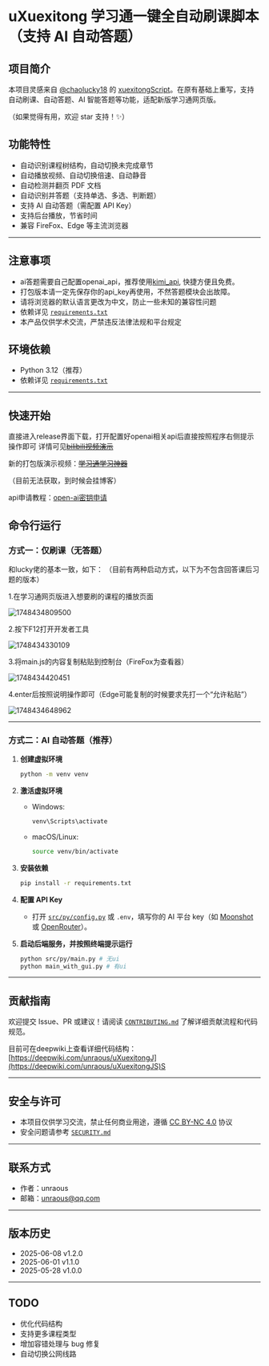 # uXuexitong 学习通一键全自动刷课脚本（支持 AI 自动答题）

## 项目简介

本项目灵感来自 [@chaolucky18](https://github.com/chaolucky18) 的 [xuexitongScript](https://github.com/chaolucky18/xuexitongScript)。在原有基础上重写，支持自动刷课、自动答题、AI 智能答题等功能，适配新版学习通网页版。

（如果觉得有用，欢迎 star 支持！✨）

## 功能特性

- 自动识别课程树结构，自动切换未完成章节
- 自动播放视频、自动切换倍速、自动静音
- 自动检测并翻页 PDF 文档
- 自动识别并答题（支持单选、多选、判断题）
- 支持 AI 自动答题（需配置 API Key）
- 支持后台播放，节省时间
- 兼容 FireFox、Edge 等主流浏览器

---

## 注意事项

- ai答题需要自己配置openai_api，推荐使用[kimi_api](https://platform.moonshot.cn), 快捷方便且免费。
- 打包版本请一定先保存你的api_key再使用，不然答题模块会出故障。
- 请将浏览器的默认语言更改为中文，防止一些未知的兼容性问题
- 依赖详见 [`requirements.txt`](requirements.txt)
- 本产品仅供学术交流，严禁违反法律法规和平台规定

## 环境依赖

- Python 3.12（推荐）
- 依赖详见 [`requirements.txt`](requirements.txt)

---

## 快速开始

直接进入release界面下载，打开配置好openai相关api后直接按照程序右侧提示操作即可
详情可见[~~bilibili视频演示~~](https://www.bilibili.com/video/BV1S8M6zYEMs)

新的打包版演示视频：[~~学习通学习神器~~](https://www.bilibili.com/video/BV1zNMSzrEtT)

（目前无法获取，到时候会挂博客）

api申请教程：[open-ai密钥申请](https://www.bilibili.com/video/BV1crM4zUESf)

## 命令行运行

### 方式一：仅刷课（无答题）

和lucky佬的基本一致，如下： （目前有两种启动方式，以下为不包含回答课后习题的版本）

1.在学习通网页版进入想要刷的课程的播放页面

![1748434809500](resource/image/README/1748434809500.jpg)

2.按下F12打开开发者工具

![1748434330109](resource/image/README/1748434330109.jpg)

3.将main.js的内容复制粘贴到控制台（FireFox为查看器）

![1748434420451](resource/image/README/1748434420451.jpg)

4.enter后按照说明操作即可（Edge可能复制的时候要求先打一个“允许粘贴”）

![1748434648962](resource/image/README/1748434648962.jpg)

---

### 方式二：AI 自动答题（推荐）

1. **创建虚拟环境**

   ```sh
   python -m venv venv
   ```
2. **激活虚拟环境**

   - Windows:
     ```sh
     venv\Scripts\activate
     ```
   - macOS/Linux:
     ```sh
     source venv/bin/activate
     ```
3. **安装依赖**

   ```sh
   pip install -r requirements.txt
   ```
4. **配置 API Key**

   - 打开 [`src/py/config.py`](src/py/config.py) 或 `.env`，填写你的 AI 平台 key（如 [Moonshot](https://platform.moonshot.cn) 或 [OpenRouter](https://openrouter.ai/)）。
5. **启动后端服务，并按照终端提示运行**

   ```sh
   python src/py/main.py # 无ui
   python main_with_gui.py # 有ui
   ```

---

## 贡献指南

欢迎提交 Issue、PR 或建议！请阅读 [`CONTRIBUTING.md`](CONTRIBUTING.md) 了解详细贡献流程和代码规范。

目前可在deepwiki上查看详细代码结构：[https://deepwiki.com/unraous/uXuexitongJ](https://deepwiki.com/unraous/uXuexitongJS)S

---

## 安全与许可

- 本项目仅供学习交流，禁止任何商业用途，遵循 [CC BY-NC 4.0](https://creativecommons.org/licenses/by-nc/4.0/) 协议
- 安全问题请参考 [`SECURITY.md`](SECURITY.md)

---

## 联系方式

- 作者：unraous
- 邮箱：unraous@qq.com

---

## 版本历史

- 2025-06-08 v1.2.0
- 2025-06-01 v1.1.0
- 2025-05-28 v1.0.0

---

## TODO

- 优化代码结构
- 支持更多课程类型
- 增加容错处理与 bug 修复
- 自动切换公网线路
